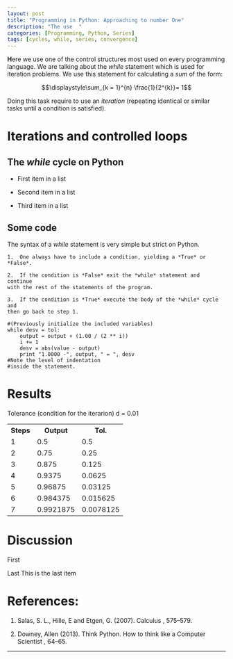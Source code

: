 ```yaml
---
layout: post
title: "Programming in Python: Approaching to number One"
description: "The use  "
categories: [Programming, Python, Series] 
tags: [cycles, while, series, convergence]
---
```


**H**ere we use one of the control structures most used on every
programming language. We are talking about the *while* statement which
is used for iteration problems. We use this statement for
calculating a *sum* of the form:
<center>
$$\displaystyle\sum_{k = 1}^{n} \frac{1}{2^{k}}= 1$$ 
</center>

Doing this task require to 
use an *iteration* (repeating identical or similar tasks until a condition is satisfied).

Iterations and controlled loops
===============================

The *while* cycle on Python
---------------------------

-   First item in a list

-   Second item in a list

-   Third item in a list

Some code
---------
The syntax of a *while* statement is very simple but strict on Python.

    1.  One always have to include a condition, yielding a *True* or
    *False*.

    2.  If the condition is *False* exit the *while* statement and continue
    with the rest of the statements of the program.

    3.  If the condition is *True* execute the body of the *while* cycle and
    then go back to step 1.

<pre><code>#(Previously initialize the included variables)
while desv = tol:
    output = output + (1.00 / (2 ** i)) 
    i += 1             
    desv = abs(value - output)
    print "1.0000 -", output, " = ", desv
#Note the level of indentation
#inside the statement.</code></pre>

Results
=======

Tolerance (condition for the iterarion) d = 0.01
<center>
<table>
  <tr>
    <th>Steps</th>
    <th>Output</th>
    <th>Tol.</th>
  </tr>
  <tr>
    <td>1</td>
    <td>0.5</td>
    <td>0.5</td>
  </tr>
  <tr>
    <td>2</td>
    <td>0.75</td>
    <td>0.25</td>
  </tr>
  <tr>
    <td>3</td>
    <td>0.875</td>
    <td>0.125</td>
  </tr>
  <tr>
    <td>4</td>
    <td>0.9375</td>
    <td>0.0625</td>
  </tr>
  <tr>
    <td>5</td>
    <td>0.96875</td>
    <td>0.03125</td>
  </tr>
  <tr>
    <td>6</td>
    <td>0.984375</td>
    <td>0.015625</td>
  </tr>
  <tr>
    <td>7</td>
    <td>0.9921875</td>
    <td>0.0078125</td>
  </tr>
</table>
</center>

Discussion
==========

First

Last
   This is the last item

References:
==========

1. Salas, S. L., Hille, E and Etgen, G. (2007). Calculus , 575–579.

2. Downey, Allen (2013). Think Python. How to think like a Computer
Scientist , 64–65.
- - -
